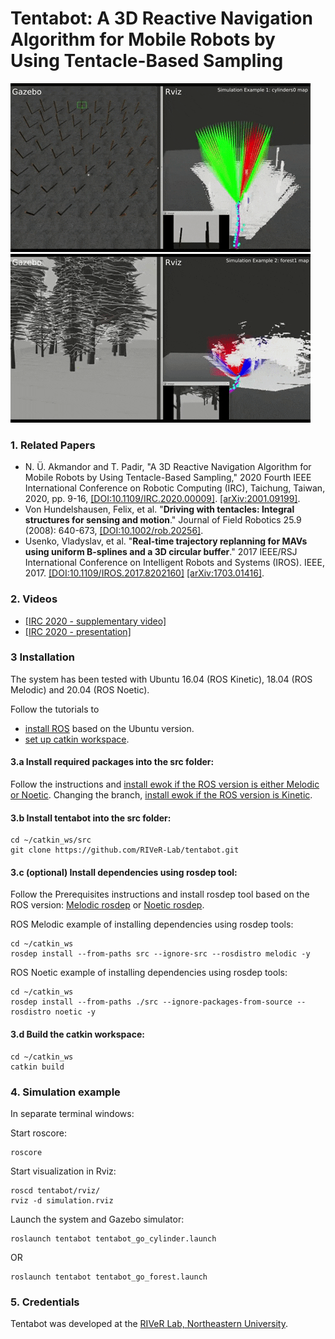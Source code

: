 # Tentabot: A 3D Reactive Navigation Algorithm for Mobile Robots by Using Tentacle-Based Sampling

[![teaser](tentabot_cylinders0.gif)](https://youtu.be/5vZSEuWUXe4) [![teaser](tentabot_forest1.gif)](https://youtu.be/5vZSEuWUXe4)

### 1. Related Papers

* N. Ü. Akmandor and T. Padir, "A 3D Reactive Navigation Algorithm for Mobile Robots by Using Tentacle-Based Sampling," 2020 Fourth IEEE International Conference on Robotic Computing (IRC), Taichung, Taiwan, 2020, pp. 9-16, [[DOI:10.1109/IRC.2020.00009]](https://doi.org/10.1109/IRC.2020.00009). [[arXiv:2001.09199]](https://arxiv.org/abs/2001.09199).
* Von Hundelshausen, Felix, et al. "**Driving with tentacles: Integral structures for sensing and motion**." Journal of Field Robotics 25.9 (2008): 640-673, [[DOI:10.1002/rob.20256]](https://doi.org/10.1002/rob.20256).
* Usenko, Vladyslav, et al. "**Real-time trajectory replanning for MAVs using uniform B-splines and a 3D circular buffer**." 2017 IEEE/RSJ International Conference on Intelligent Robots and Systems (IROS). IEEE, 2017. [[DOI:10.1109/IROS.2017.8202160]](https://doi.org/10.1109/IROS.2017.8202160) [[arXiv:1703.01416]](https://arxiv.org/abs/1703.01416).

### 2. Videos

* [[IRC 2020 - supplementary video]](https://www.youtube.com/watch?v=5vZSEuWUXe4&t)
* [[IRC 2020 - presentation]](https://youtu.be/Y5FCiJPXmlo)

### 3 Installation

The system has been tested with Ubuntu 16.04 (ROS Kinetic), 18.04 (ROS Melodic) and 20.04 (ROS Noetic).

Follow the tutorials to
- [install ROS](http://wiki.ros.org/ROS/Installation) based on the Ubuntu version.
- [set up catkin workspace](http://wiki.ros.org/ROS/Tutorials/InstallingandConfiguringROSEnvironment).

#### 3.a Install required packages into the src folder:

Follow the instructions and [install ewok if the ROS version is either Melodic or Noetic](https://github.com/VladyslavUsenko/ewok/tree/master). Changing the branch, [install ewok if the ROS version is Kinetic](https://github.com/VladyslavUsenko/ewok/tree/ubuntu_16_04_kinetic).

#### 3.b Install tentabot into the src folder:
```
cd ~/catkin_ws/src
git clone https://github.com/RIVeR-Lab/tentabot.git
```

#### 3.c (optional) Install dependencies using rosdep tool:

Follow the Prerequisites instructions and install rosdep tool based on the ROS version: [Melodic rosdep](http://wiki.ros.org/melodic/Installation/Source) or [Noetic rosdep](http://wiki.ros.org/noetic/Installation/Source).

ROS Melodic example of installing dependencies using rosdep tools:
```
cd ~/catkin_ws
rosdep install --from-paths src --ignore-src --rosdistro melodic -y
```

ROS Noetic example of installing dependencies using rosdep tools:
```
cd ~/catkin_ws
rosdep install --from-paths ./src --ignore-packages-from-source --rosdistro noetic -y
```

#### 3.d Build the catkin workspace:
```
cd ~/catkin_ws
catkin build
```

### 4. Simulation example

In separate terminal windows:

Start roscore:
```
roscore
```

Start visualization in Rviz:
```
roscd tentabot/rviz/
rviz -d simulation.rviz
```

Launch the system and Gazebo simulator:
```
roslaunch tentabot tentabot_go_cylinder.launch
```
OR
```
roslaunch tentabot tentabot_go_forest.launch
```

### 5. Credentials
Tentabot was developed at the [RIVeR Lab, Northeastern University](http://robot.neu.edu/).
